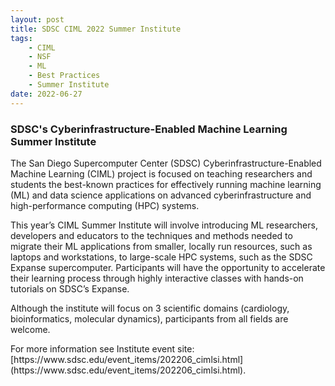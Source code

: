 ```yaml
---
layout: post
title: SDSC CIML 2022 Summer Institute
tags:
    - CIML
    - NSF
    - ML
    - Best Practices
    - Summer Institute
date: 2022-06-27
---
```


<h3>SDSC's Cyberinfrastructure-Enabled Machine Learning Summer Institute</h3>
The San Diego Supercomputer Center (SDSC) Cyberinfrastructure-Enabled Machine Learning (CIML) project is focused on teaching researchers and students the best-known practices for effectively running machine learning (ML) and data science applications on advanced cyberinfrastructure and high-performance computing (HPC) systems.
</p>
<p>

This year’s CIML Summer Institute will involve introducing ML researchers, developers and educators to the techniques and methods needed to migrate their ML applications from smaller, locally run resources, such as laptops and workstations, to large-scale HPC systems, such as the SDSC Expanse supercomputer. Participants will have the opportunity to accelerate their learning process through highly interactive classes with hands-on tutorials on SDSC’s Expanse.
</p>
<p>

Although the institute will focus on 3 scientific domains (cardiology, bioinformatics, molecular dynamics), participants from all fields are welcome.
</p>
<p>
For more information see Institute event site:  [https://www.sdsc.edu/event_items/202206_cimlsi.html](https://www.sdsc.edu/event_items/202206_cimlsi.html).
</p>

